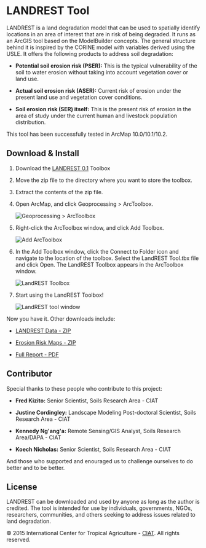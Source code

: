 LANDREST Tool
====================

LANDREST is a land degradation model that can be used to spatially identify locations in an area of interest that are in risk of being degraded. It runs as an ArcGIS tool based on the ModelBuilder concepts. The general structure behind it is inspired by the CORINE model with variables derived using the USLE. It offers the following products to address soil degradation:

* **Potential soil erosion risk (PSER):** This is the typical vulnerability of the soil to water erosion without taking into account vegetation cover or land use.

* **Actual soil erosion risk (ASER):** Current risk of erosion under the present land use and vegetation cover conditions. 

* **Soil erosion risk (SER) itself:** This is the present risk of erosion in the area of study under the current human and livestock population distribution.

This tool has been successfully tested in ArcMap 10.0/10.1/10.2. 

## Download & Install

1. Download the [LANDREST 0.1](https://github.com/nkoech/landrest/releases/download/v0.1/LANDREST_0.1.zip) Toolbox

2. Move the zip file to the directory where you want to store the toolbox.
 
3. Extract the contents of the zip file.

4. Open ArcMap, and click Geoprocessing > ArcToolbox.

	![Geoprocessing > ArcToolbox](https://github.com/nkoech/landrest/blob/master/img/gp_arctoolbox.png)

5. Right-click the ArcToolbox window, and click Add Toolbox.

	![Add ArcToolbox](https://github.com/nkoech/landrest/blob/master/img/add_toolbox.png)

6. In the Add Toolbox window, click the Connect to Folder icon and navigate to the location of the toolbox. Select the LandREST Tool.tbx file and click Open. The LandREST Toolbox appears in the ArcToolbox window.

	![LandREST Toolbox](https://github.com/nkoech/landrest/blob/master/img/landrest_toolbox.png)

7. Start using the LandREST Toolbox!

	![LandREST tool window](https://github.com/nkoech/landrest/blob/master/img/landrest_window.png)

Now you have it. Other downloads include:

* [LANDREST Data - ZIP](https://github.com/nkoech/landrest/releases/download/v0.1/LANDREST_Data.zip)

* [Erosion Risk Maps - ZIP](https://github.com/nkoech/landrest/releases/download/v0.1/LANDREST_Maps.zip)

* [Full Report - PDF](https://github.com/nkoech/landrest/releases/download/v0.1/LANDREST_Report.pdf)

## Contributor

Special thanks to these people who contribute to this project:

* **Fred Kizito:** Senior Scientist, Soils Research Area - CIAT

* **Justine Cordingley:** Landscape Modeling Post-doctoral Scientist, Soils Research Area - CIAT

* **Kennedy Ng'ang'a:** Remote Sensing/GIS Analyst, Soils Research Area/DAPA - CIAT

* **Koech Nicholas:** Senior Scientist, Soils Research Area - CIAT

And those who supported and enouraged us to challenge ourselves to do better and to be better. 

## License

LANDREST can be downloaded and used by anyone as long as the author is credited. The tool is intended for use by individuals, governments, NGOs, researchers, communities, and others seeking to address issues related to land degradation.

© 2015 International Center for Tropical Agriculture - [CIAT](http://ciat.cgiar.org/). All rights reserved.
